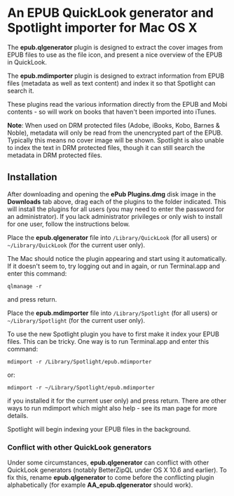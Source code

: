 # An EPUB QuickLook generator and Spotlight importer for Mac OS X

The **epub.qlgenerator** plugin is designed to extract the cover images from EPUB files to use as the file icon, and present a nice overview of the EPUB in QuickLook.

The **epub.mdimporter** plugin is designed to extract information from EPUB files (metadata as well as text content) and index it so that Spotlight can search it.

These plugins read the various information directly from the EPUB and Mobi contents - so will work on books that haven't been imported into iTunes.

**Note**: When used on DRM protected files (Adobe, iBooks, Kobo, Barnes & Noble), metadata will only be read from the unencrypted part of the EPUB. Typically this means no cover image will be shown. Spotlight is also unable to index the text in DRM protected files, though it can still search the metadata in DRM protected files.

## Installation

After downloading and opening the **ePub Plugins.dmg** disk image in the **Downloads** tab above, drag each of the plugins to the folder indicated. This will install the plugins for all users (you may need to enter the password for an administrator). If you lack administrator privileges or only wish to install for one user, follow the instructions below. 

Place the **epub.qlgenerator** file into `/Library/QuickLook` (for all users) or `~/Library/QuickLook` (for the current user only).

The Mac should notice the plugin appearing and start using it automatically. If it doesn't seem to, try logging out and in again, or run Terminal.app and enter this command:

    qlmanage -r

and press return.

Place the **epub.mdimporter** file into `/Library/Spotlight` (for all users) or `~/Library/Spotlight` (for the current user only).

To use the new Spotlight plugin you have to first make it index your EPUB files. This can be tricky. One way is to run Terminal.app and enter this command:

    mdimport -r /Library/Spotlight/epub.mdimporter

or:

    mdimport -r ~/Library/Spotlight/epub.mdimporter

if you installed it for the current user only) and press return. There are other ways to run mdimport which might also help - see its man page for more details.

Spotlight will begin indexing your EPUB files in the background.

### Conflict with other QuickLook generators

Under some circumstances, **epub.qlgenerator** can conflict with other QuickLook generators (notably BetterZipQL under OS X 10.6 and earlier). To fix this, rename **epub.qlgenerator** to come before the conflicting plugin alphabetically (for example **AA_epub.qlgenerator** should work).
